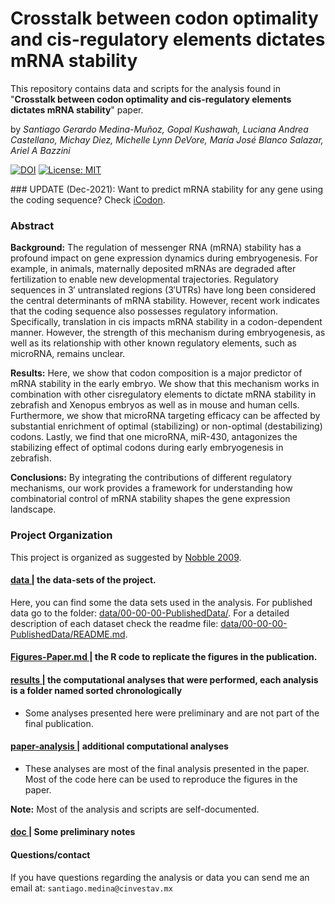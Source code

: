 # Crosstalk between codon optimality and cis-regulatory elements dictates mRNA stability

This repository contains data and scripts for the analysis found in "**Crosstalk between codon optimality and cis-regulatory elements dictates mRNA stability**" paper.

by *Santiago Gerardo Medina-Muñoz, Gopal Kushawah, Luciana Andrea Castellano, Michay Diez, Michelle Lynn DeVore, María José Blanco Salazar, Ariel A Bazzini*

[![DOI](https://zenodo.org/badge/164946878.svg)](https://zenodo.org/badge/latestdoi/164946878)
[![License: MIT](https://img.shields.io/badge/License-MIT-yellow.svg)](https://opensource.org/licenses/MIT)


### UPDATE (Dec-2021): Want to predict mRNA stability for any gene using the coding sequence? Check [iCodon](https://github.com/santiago1234/iCodon).

### Abstract

**Background:** The regulation of messenger RNA (mRNA) stability has a profound impact on gene expression dynamics during embryogenesis. For example, in animals, maternally deposited mRNAs are degraded after fertilization to enable new developmental trajectories. Regulatory sequences in 3′ untranslated regions (3′UTRs) have long been considered the central determinants of mRNA stability. However, recent work indicates that the coding sequence also possesses regulatory information. Specifically, translation in cis impacts mRNA stability in a codon-dependent manner. However, the strength of this mechanism during embryogenesis, as well as its relationship with other known regulatory elements, such as microRNA, remains unclear.

**Results:** Here, we show that codon composition is a major predictor of mRNA stability in the early embryo. We show that this mechanism works in combination with other cisregulatory elements to dictate mRNA stability in zebrafish and Xenopus embryos as well as in mouse and human cells. Furthermore, we show that microRNA targeting efficacy can be affected by substantial enrichment of optimal (stabilizing) or non-optimal (destabilizing) codons. Lastly, we find that one microRNA, miR-430, antagonizes the stabilizing effect of optimal codons during early embryogenesis in zebrafish.

**Conclusions:** By integrating the contributions of different regulatory mechanisms, our work provides a framework for understanding how combinatorial control of mRNA stability shapes the gene expression landscape.


### Project Organization

This project is organized as suggested by [Nobble 2009](https://journals.plos.org/ploscompbiol/article?id=10.1371/journal.pcbi.1000424).

#### [data |](data/) the data-sets of the project.

Here, you can find some the data sets used in the analysis. For published data go to the folder: [data/00-00-00-PublishedData/](/data/00-00-00-PublishedData). For a detailed description of each dataset check the readme file: [data/00-00-00-PublishedData/README.md](/data/00-00-00-PublishedData/README.md).


#### [Figures-Paper.md |](Figures-Paper.md) the R code to replicate the figures in the publication.


#### [results |](results/) the computational analyses that were performed, each analysis is a folder named sorted chronologically

- Some analyses presented here were preliminary and are not part of the final publication.


#### [paper-analysis |](paper-analysis/) additional computational analyses

- These analyses are most of the final analysis presented in the paper. Most of the code here can be used to reproduce the figures in the paper.

**Note:** Most of the analysis and scripts are self-documented.

#### [doc |](doc/) Some preliminary notes


#### Questions/contact

If you have questions regarding the analysis or data you can send me an email at: `santiago.medina@cinvestav.mx`
